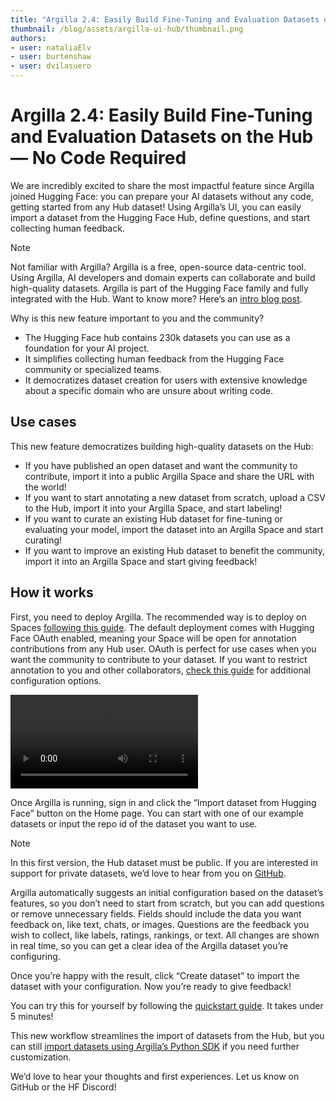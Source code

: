 ```yaml
---
title: "Argilla 2.4: Easily Build Fine-Tuning and Evaluation Datasets on the Hub — No Code Required"
thumbnail: /blog/assets/argilla-ui-hub/thumbnail.png
authors:
- user: nataliaElv
- user: burtenshaw
- user: dvilasuero
---
```


# Argilla 2.4: Easily Build Fine-Tuning and Evaluation Datasets on the Hub — No Code Required

We are incredibly excited to share the most impactful feature since Argilla joined Hugging Face: you can prepare your AI datasets without any code, getting started from any Hub dataset! Using Argilla’s UI, you can easily import a dataset from the Hugging Face Hub, define questions, and start collecting human feedback.

> [!NOTE]
> Not familiar with Argilla? Argilla is a free, open-source data-centric tool. Using Argilla, AI developers and domain experts can collaborate and build high-quality datasets. Argilla is part of the Hugging Face family and fully integrated with the Hub. Want to know more? Here’s an [intro blog post](https://huggingface.co/blog/dvilasuero/argilla-2-0).

Why is this new feature important to you and the community?

- The Hugging Face hub contains 230k datasets you can use as a foundation for your AI project.
- It simplifies collecting human feedback from the Hugging Face community or specialized teams.
- It democratizes dataset creation for users with extensive knowledge about a specific domain who are unsure about writing code.

## Use cases

This new feature democratizes building high-quality datasets on the Hub:

- If you have published an open dataset and want the community to contribute, import it into a public Argilla Space and share the URL with the world!
- If you want to start annotating a new dataset from scratch, upload a CSV to the Hub, import it into your Argilla Space, and start labeling!
- If you want to curate an existing Hub dataset for fine-tuning or evaluating your model,  import the dataset into an Argilla Space and start curating!
- If you want to improve an existing Hub dataset to benefit the community, import it into an Argilla Space and start giving feedback!


## How it works

First, you need to deploy Argilla. The recommended way is to deploy on Spaces [following this guide](https://docs.argilla.io/latest/getting_started/quickstart/). The default deployment comes with Hugging Face OAuth enabled, meaning your Space will be open for annotation contributions from any Hub user. OAuth is perfect for use cases when you want the community to contribute to your dataset. If you want to restrict annotation to you and other collaborators, [check this guide](https://docs.argilla.io/latest/getting_started/how-to-configure-argilla-on-huggingface/) for additional configuration options.

<video controls autoplay title="Import a HF dataset from the Hub in the Argilla UI">
<source src="https://huggingface.co/datasets/huggingface/documentation-images/resolve/main/blog/argilla-ui-hub/import_hub_dataset.mp4" type="video/mp4">
Import a HF dataset from the Hub in the Argilla UI
</video>

Once Argilla is running, sign in and click the “Import dataset from Hugging Face” button on the Home page. You can start with one of our example datasets or input the repo id of the dataset you want to use.
> [!NOTE]
> In this first version, the Hub dataset must be public. If you are interested in support for private datasets, we’d love to hear from you on [GitHub](https://github.com/argilla-io/argilla/issues/new/choose).

Argilla automatically suggests an initial configuration based on the dataset’s features, so you don’t need to start from scratch, but you can add questions or remove unnecessary fields. Fields should include the data you want feedback on, like text, chats, or images. Questions are the feedback you wish to collect, like labels, ratings, rankings, or text. All changes are shown in real time, so you can get a clear idea of the Argilla dataset you’re configuring. 

Once you’re happy with the result, click “Create dataset” to import the dataset with your configuration. Now you’re ready to give feedback!

You can try this for yourself by following the [quickstart guide](https://docs.argilla.io/latest/getting_started/quickstart/). It takes under 5 minutes!

This new workflow streamlines the import of datasets from the Hub, but you can still [import datasets using Argilla’s Python SDK](https://docs.argilla.io/latest/how_to_guides/dataset/) if you need further customization.

We’d love to hear your thoughts and first experiences. Let us know on GitHub or the HF Discord!
